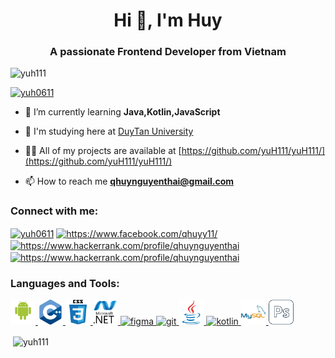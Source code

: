 <h1 align="center">Hi 👋, I'm Huy</h1>
<h3 align="center">A passionate Frontend Developer from Vietnam</h3>

<p align="left"> <img src="https://komarev.com/ghpvc/?username=yuh111&label=Profile%20views&color=0e75b6&style=flat" alt="yuh111" /> </p>

<p align="left"> <a href="https://twitter.com/yuh0611" target="blank"><img src="https://img.shields.io/twitter/follow/yuh0611?logo=twitter&style=for-the-badge" alt="yuh0611" /></a> </p>

- 🌱 I’m currently learning **Java,Kotlin,JavaScript**

- 👯 I'm studying here at [DuyTan University](https://duytan.edu.vn/)

- 👨‍💻 All of my projects are available at [https://github.com/yuH111/yuH111/](https://github.com/yuH111/yuH111/)

- 📫 How to reach me **qhuynguyenthai@gmail.com**

<h3 align="left">Connect with me:</h3>
<p align="left">
<a href="https://twitter.com/yuh0611" target="blank"><img align="center" src="https://raw.githubusercontent.com/rahuldkjain/github-profile-readme-generator/master/src/images/icons/Social/twitter.svg" alt="yuh0611" height="30" width="40" /></a>
<a href="https://fb.com/https://www.facebook.com/qhuyy11/" target="blank"><img align="center" src="https://raw.githubusercontent.com/rahuldkjain/github-profile-readme-generator/master/src/images/icons/Social/facebook.svg" alt="https://www.facebook.com/qhuyy11/" height="30" width="40" /></a>
<a href="https://www.hackerrank.com/https://www.hackerrank.com/profile/qhuynguyenthai" target="blank"><img align="center" src="https://raw.githubusercontent.com/rahuldkjain/github-profile-readme-generator/master/src/images/icons/Social/hackerrank.svg" alt="https://www.hackerrank.com/profile/qhuynguyenthai" height="30" width="40" /></a>
<a href="https://www.hackerearth.com/https://www.hackerrank.com/profile/qhuynguyenthai" target="blank"><img align="center" src="https://raw.githubusercontent.com/rahuldkjain/github-profile-readme-generator/master/src/images/icons/Social/hackerearth.svg" alt="https://www.hackerrank.com/profile/qhuynguyenthai" height="30" width="40" /></a>
</p>

<h3 align="left">Languages and Tools:</h3>
<p align="left"> <a href="https://developer.android.com" target="_blank" rel="noreferrer"> <img src="https://raw.githubusercontent.com/devicons/devicon/master/icons/android/android-original-wordmark.svg" alt="android" width="40" height="40"/> </a> <a href="https://www.w3schools.com/cpp/" target="_blank" rel="noreferrer"> <img src="https://raw.githubusercontent.com/devicons/devicon/master/icons/cplusplus/cplusplus-original.svg" alt="cplusplus" width="40" height="40"/> </a> <a href="https://www.w3schools.com/css/" target="_blank" rel="noreferrer"> <img src="https://raw.githubusercontent.com/devicons/devicon/master/icons/css3/css3-original-wordmark.svg" alt="css3" width="40" height="40"/> </a> <a href="https://dotnet.microsoft.com/" target="_blank" rel="noreferrer"> <img src="https://raw.githubusercontent.com/devicons/devicon/master/icons/dot-net/dot-net-original-wordmark.svg" alt="dotnet" width="40" height="40"/> </a> <a href="https://www.figma.com/" target="_blank" rel="noreferrer"> <img src="https://www.vectorlogo.zone/logos/figma/figma-icon.svg" alt="figma" width="40" height="40"/> </a> <a href="https://git-scm.com/" target="_blank" rel="noreferrer"> <img src="https://www.vectorlogo.zone/logos/git-scm/git-scm-icon.svg" alt="git" width="40" height="40"/> </a> <a href="https://www.java.com" target="_blank" rel="noreferrer"> <img src="https://raw.githubusercontent.com/devicons/devicon/master/icons/java/java-original.svg" alt="java" width="40" height="40"/> </a> <a href="https://kotlinlang.org" target="_blank" rel="noreferrer"> <img src="https://www.vectorlogo.zone/logos/kotlinlang/kotlinlang-icon.svg" alt="kotlin" width="40" height="40"/> </a> <a href="https://www.mysql.com/" target="_blank" rel="noreferrer"> <img src="https://raw.githubusercontent.com/devicons/devicon/master/icons/mysql/mysql-original-wordmark.svg" alt="mysql" width="40" height="40"/> </a> <a href="https://www.photoshop.com/en" target="_blank" rel="noreferrer"> <img src="https://raw.githubusercontent.com/devicons/devicon/master/icons/photoshop/photoshop-line.svg" alt="photoshop" width="40" height="40"/> </a> </p>

<p>&nbsp;<img align="center" src="https://github-readme-stats.vercel.app/api?username=yuh111&show_icons=true&locale=en" alt="yuh111" /></p>
